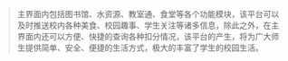 >主界面内包括图书馆、水资源、教室通、食堂等各个功能模块，该平台可以及时推送校内各种美食、校园趣事、学生关注等诸多信息，除此之外，在主界面内还可以方便、快捷的查询各种扣分情况，该平台的产生，将为广大师生提供简单、安全、便捷的生活方式，极大的丰富了学生的校园生活。

